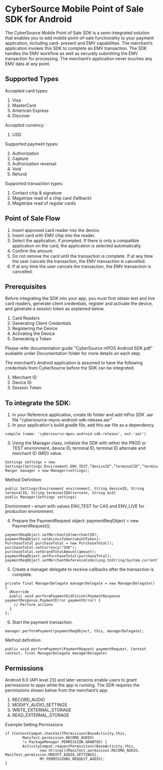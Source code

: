 # CyberSource Mobile Point of Sale SDK for Android

The CyberSource Mobile Point of Sale SDK is a semi-integrated solution that enables you to add mobile point-of-sale functionality to your payment application, including card- present and EMV capabilities. The merchant’s application invokes this SDK to complete an EMV transaction. The SDK handles the EMV workflow as well as securely submitting the EMV transaction for processing. The merchant’s application never touches any EMV data at any point.

## Supported Types

Accepted card types:
1. Visa
2. MasterCard
3. American Express
4. Discover

Accepted currency:
1. USD

Supported payment types:
1. Authorization
2. Capture
3. Authorization reversal
4. Void
5. Refund

Supported transaction types:
1. Contact chip & signature
2. Magstripe read of a chip card (fallback)
3. Magstripe read of regular cards

## Point of Sale Flow

1. Insert approved card reader into the device.
2. Insert card with EMV chip into the reader.
3. Select the application, if prompted. If there is only a compatible application on the card, the application is selected automatically.
4. Confirm the amount.
5. Do not remove the card until the transaction is complete. If at any time the user cancels the transaction, the EMV transaction is cancelled.
6. If at any time the user cancels the transaction, the EMV transaction is cancelled.

## Prerequisites
Before integrating the SDK into your app, you must first obtain test and live card readers, generate client credentials, register and activate the device, and generate a session token as explained below.

1. Card Readers
2. Generating Client Credentials
3. Registering the Device
4. Activating the Device
5. Generating a Token

Please refer documentation guide "CyberSource mPOS Android SDK.pdf" available under Documentation folder for more details on each step.

The merchant’s Android application is assumed to have the following credentials from CyberSource before the SDK can be integrated.

1. Merchant ID
2. Device ID
3. Session Token

## To integrate the SDK:

1. In your Reference application, create lib folder and add mPos SDK .aar file "cybersource-mpos-android-sdk-release.aar"
2. In your application's build.gradle file, add this aar file as a dependency.

  ````
  compile (name: 'cybersource-mpos-android-sdk-release', ext:'aar')
  ````

3. Using the Manager class, initialize the SDK with either the PROD or TEST environment, device ID, terminal ID, terminal ID alternate and merchant ID (MID) value.

  ````
  Settings settings = new Settings(Settings.Environment.ENV_TEST,”deviceID”,”terminalID”,”terminalIDAlternate”,”mid”);
  Manger manager = new Manager(settings);
  ````
Method Definition:
  ````
  public Settings(Environment environment, String deviceID, String terminalID, String terminalIDAlternate, String mid)
  public Manager(Settings settings)
  ````

  Environment – enum with values ENV_TEST for CAS and ENV_LIVE for production environment.

4. Prepare the PaymentRequest object: paymentReqObject = new PaymentRequest();
  ````
  paymentReqObject.setMerchantId(merchantID);
  paymentReqObject.setAccessToken(oAuthToken);
  PurchaseTotal purchaseTotal = new PurchaseTotal();
  purchaseTotal.setCurrency("USD");
  purchaseTotal.setGrandTotalAmount(amount);
  paymentReqObject.setPurchaseTotal(purchaseTotal);
  paymentReqObject.setMerchantReferenceCode(Long.toString(System.currentTimeMillis()));
  ````

5. Create a manager delegate to receive callbacks after the transaction is complete.
  ````
  private final ManagerDelegate managerDelegate = new ManagerDelegate() {
    @Override
    public void performPaymentDidFinish(PaymentResponse paymentResponse,PaymentError paymentError) {
      // Perform actions
    }
  };
  ````
6. Start the payment transaction.
  ````
  manager.performPayment(paymentReqObject, this, managerDelegate);
  ````
  Method definition:
  ````
  public void performPayment(PaymentRequest paymentRequest, Context context, final ManagerDelegate managerDelegate)
  ````

## Permissions

Android 6.0 (API level 23) and later versions enable users to grant permissions to apps while the app is running. The SDK requires the permissions shown below from the merchant’s app:
1. RECORD_AUDIO
2. MODIFY_AUDIO_SETTINGS
3. WRITE_EXTERNAL_STORAGE
4. READ_EXTERNAL_STORAGE

Example Setting Permissions
````
if (ContextCompat.checkSelfPermission(BaseActivity.this,
        Manifest.permission.RECORD_AUDIO)
        != PackageManager.PERMISSION_GRANTED) {
        ActivityCompat.requestPermissions(BaseActivity.this,
                new String[]{Manifest.permission.RECORD_AUDIO,
Manifest.permission.MODIFY_AUDIO_SETTINGS},
                MY_PERMISSIONS_REQUEST_AUDIO);
}
````
